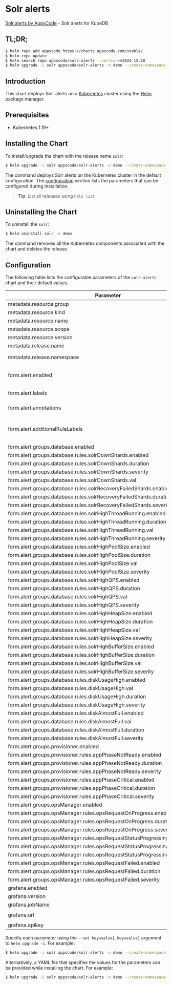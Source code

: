 # Solr alerts

[Solr alerts by AppsCode](https://github.com/appscode/alerts) - Solr alerts for KubeDB

## TL;DR;

```bash
$ helm repo add appscode https://charts.appscode.com/stable/
$ helm repo update
$ helm search repo appscode/solr-alerts --version=v2024.12.18
$ helm upgrade -i solr appscode/solr-alerts -n demo --create-namespace --version=v2024.12.18
```

## Introduction

This chart deploys Solr alerts on a [Kubernetes](http://kubernetes.io) cluster using the [Helm](https://helm.sh) package manager.

## Prerequisites

- Kubernetes 1.19+

## Installing the Chart

To install/upgrade the chart with the release name `solr`:

```bash
$ helm upgrade -i solr appscode/solr-alerts -n demo --create-namespace --version=v2024.12.18
```

The command deploys Solr alerts on the Kubernetes cluster in the default configuration. The [configuration](#configuration) section lists the parameters that can be configured during installation.

> **Tip**: List all releases using `helm list`

## Uninstalling the Chart

To uninstall the `solr`:

```bash
$ helm uninstall solr -n demo
```

The command removes all the Kubernetes components associated with the chart and deletes the release.

## Configuration

The following table lists the configurable parameters of the `solr-alerts` chart and their default values.

|                                   Parameter                                   |                  Description                  |                     Default                      |
|-------------------------------------------------------------------------------|-----------------------------------------------|--------------------------------------------------|
| metadata.resource.group                                                       |                                               | <code>kubedb.com</code>                          |
| metadata.resource.kind                                                        |                                               | <code>Solr</code>                                |
| metadata.resource.name                                                        |                                               | <code>solrs</code>                               |
| metadata.resource.scope                                                       |                                               | <code>Namespaced</code>                          |
| metadata.resource.version                                                     |                                               | <code>v1alpha2</code>                            |
| metadata.release.name                                                         | Release name                                  | <code>""</code>                                  |
| metadata.release.namespace                                                    | Release namespace                             | <code>""</code>                                  |
| form.alert.enabled                                                            | # Enable PrometheusRule alerts                | <code>warning</code>                             |
| form.alert.labels                                                             | # Labels for default rules                    | <code>{"release":"kube-prometheus-stack"}</code> |
| form.alert.annotations                                                        | # Annotations for default rules               | <code>{}</code>                                  |
| form.alert.additionalRuleLabels                                               | # Additional labels for PrometheusRule alerts | <code>{}</code>                                  |
| form.alert.groups.database.enabled                                            |                                               | <code>warning</code>                             |
| form.alert.groups.database.rules.solrDownShards.enabled                       |                                               | <code>true</code>                                |
| form.alert.groups.database.rules.solrDownShards.duration                      |                                               | <code>"30s"</code>                               |
| form.alert.groups.database.rules.solrDownShards.severity                      |                                               | <code>critical</code>                            |
| form.alert.groups.database.rules.solrDownShards.val                           |                                               | <code>0</code>                                   |
| form.alert.groups.database.rules.solrRecoveryFailedShards.enabled             |                                               | <code>true</code>                                |
| form.alert.groups.database.rules.solrRecoveryFailedShards.duration            |                                               | <code>"30s"</code>                               |
| form.alert.groups.database.rules.solrRecoveryFailedShards.severity            |                                               | <code>critical</code>                            |
| form.alert.groups.database.rules.solrHighThreadRunning.enabled                |                                               | <code>true</code>                                |
| form.alert.groups.database.rules.solrHighThreadRunning.duration               |                                               | <code>"30s"</code>                               |
| form.alert.groups.database.rules.solrHighThreadRunning.val                    |                                               | <code>300</code>                                 |
| form.alert.groups.database.rules.solrHighThreadRunning.severity               |                                               | <code>warning</code>                             |
| form.alert.groups.database.rules.solrHighPoolSize.enabled                     |                                               | <code>true</code>                                |
| form.alert.groups.database.rules.solrHighPoolSize.duration                    |                                               | <code>"30s"</code>                               |
| form.alert.groups.database.rules.solrHighPoolSize.val                         |                                               | <code>3000000</code>                             |
| form.alert.groups.database.rules.solrHighPoolSize.severity                    |                                               | <code>warning</code>                             |
| form.alert.groups.database.rules.solrHighQPS.enabled                          |                                               | <code>true</code>                                |
| form.alert.groups.database.rules.solrHighQPS.duration                         |                                               | <code>"30s"</code>                               |
| form.alert.groups.database.rules.solrHighQPS.val                              |                                               | <code>1000</code>                                |
| form.alert.groups.database.rules.solrHighQPS.severity                         |                                               | <code>warning</code>                             |
| form.alert.groups.database.rules.solrHighHeapSize.enabled                     |                                               | <code>true</code>                                |
| form.alert.groups.database.rules.solrHighHeapSize.duration                    |                                               | <code>"30s"</code>                               |
| form.alert.groups.database.rules.solrHighHeapSize.val                         |                                               | <code>3000000</code>                             |
| form.alert.groups.database.rules.solrHighHeapSize.severity                    |                                               | <code>warning</code>                             |
| form.alert.groups.database.rules.solrHighBufferSize.enabled                   |                                               | <code>true</code>                                |
| form.alert.groups.database.rules.solrHighBufferSize.duration                  |                                               | <code>"30s"</code>                               |
| form.alert.groups.database.rules.solrHighBufferSize.val                       |                                               | <code>3000000</code>                             |
| form.alert.groups.database.rules.solrHighBufferSize.severity                  |                                               | <code>warning</code>                             |
| form.alert.groups.database.rules.diskUsageHigh.enabled                        |                                               | <code>true</code>                                |
| form.alert.groups.database.rules.diskUsageHigh.val                            |                                               | <code>80</code>                                  |
| form.alert.groups.database.rules.diskUsageHigh.duration                       |                                               | <code>"1m"</code>                                |
| form.alert.groups.database.rules.diskUsageHigh.severity                       |                                               | <code>warning</code>                             |
| form.alert.groups.database.rules.diskAlmostFull.enabled                       |                                               | <code>true</code>                                |
| form.alert.groups.database.rules.diskAlmostFull.val                           |                                               | <code>95</code>                                  |
| form.alert.groups.database.rules.diskAlmostFull.duration                      |                                               | <code>"1m"</code>                                |
| form.alert.groups.database.rules.diskAlmostFull.severity                      |                                               | <code>critical</code>                            |
| form.alert.groups.provisioner.enabled                                         |                                               | <code>warning</code>                             |
| form.alert.groups.provisioner.rules.appPhaseNotReady.enabled                  |                                               | <code>true</code>                                |
| form.alert.groups.provisioner.rules.appPhaseNotReady.duration                 |                                               | <code>"1m"</code>                                |
| form.alert.groups.provisioner.rules.appPhaseNotReady.severity                 |                                               | <code>critical</code>                            |
| form.alert.groups.provisioner.rules.appPhaseCritical.enabled                  |                                               | <code>true</code>                                |
| form.alert.groups.provisioner.rules.appPhaseCritical.duration                 |                                               | <code>"1m"</code>                                |
| form.alert.groups.provisioner.rules.appPhaseCritical.severity                 |                                               | <code>warning</code>                             |
| form.alert.groups.opsManager.enabled                                          |                                               | <code>warning</code>                             |
| form.alert.groups.opsManager.rules.opsRequestOnProgress.enabled               |                                               | <code>true</code>                                |
| form.alert.groups.opsManager.rules.opsRequestOnProgress.duration              |                                               | <code>"0m"</code>                                |
| form.alert.groups.opsManager.rules.opsRequestOnProgress.severity              |                                               | <code>info</code>                                |
| form.alert.groups.opsManager.rules.opsRequestStatusProgressingToLong.enabled  |                                               | <code>true</code>                                |
| form.alert.groups.opsManager.rules.opsRequestStatusProgressingToLong.duration |                                               | <code>"30m"</code>                               |
| form.alert.groups.opsManager.rules.opsRequestStatusProgressingToLong.severity |                                               | <code>critical</code>                            |
| form.alert.groups.opsManager.rules.opsRequestFailed.enabled                   |                                               | <code>true</code>                                |
| form.alert.groups.opsManager.rules.opsRequestFailed.duration                  |                                               | <code>"0m"</code>                                |
| form.alert.groups.opsManager.rules.opsRequestFailed.severity                  |                                               | <code>critical</code>                            |
| grafana.enabled                                                               |                                               | <code>false</code>                               |
| grafana.version                                                               |                                               | <code>8.2.3</code>                               |
| grafana.jobName                                                               |                                               | <code>kubedb-databases</code>                    |
| grafana.url                                                                   |                                               | <code>"http://grafana.monitoring.svc:80"</code>  |
| grafana.apikey                                                                |                                               | <code>""</code>                                  |


Specify each parameter using the `--set key=value[,key=value]` argument to `helm upgrade -i`. For example:

```bash
$ helm upgrade -i solr appscode/solr-alerts -n demo --create-namespace --version=v2024.12.18 --set metadata.resource.group=kubedb.com
```

Alternatively, a YAML file that specifies the values for the parameters can be provided while
installing the chart. For example:

```bash
$ helm upgrade -i solr appscode/solr-alerts -n demo --create-namespace --version=v2024.12.18 --values values.yaml
```
